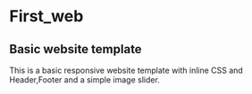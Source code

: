 # First_web

## Basic website template

This is a basic responsive website template with inline CSS and  Header,Footer and a simple image slider.
